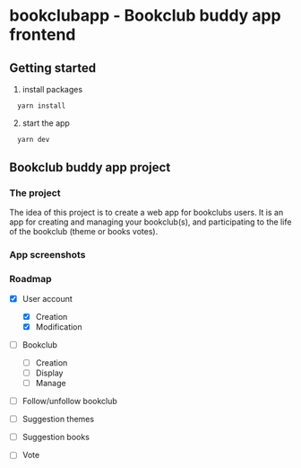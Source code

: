 # bookclubapp - Bookclub buddy app frontend

## Getting started
1. install packages
```sh
  yarn install
```
2. start the app
```sh
  yarn dev
```

## Bookclub buddy app project
### The project
The idea of this project is to create a web app for bookclubs users. It is an app for creating and managing your bookclub(s), and participating to the life of the bookclub (theme or books votes).

### App screenshots

### Roadmap
- [X] User account
  - [X] Creation
  - [X] Modification
- [ ] Bookclub
  - [ ] Creation
  - [ ] Display
  - [ ] Manage
- [ ] Follow/unfollow bookclub
- [ ] Suggestion themes
- [ ] Suggestion books
- [ ] Vote

